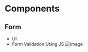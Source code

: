 # Components

## Form
  * UI
  * Form Validation Using JS
  ![image](https://github.com/trickster26/Components/assets/68609057/ed028749-0606-4d03-a55a-f25c2cf03fc6)

 

